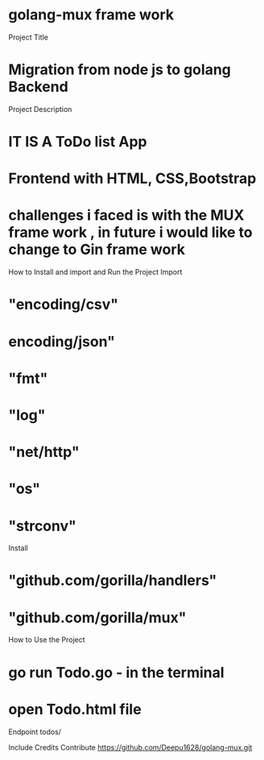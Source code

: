  # golang-mux frame work 
Project Title
 # Migration from node js to golang Backend
 Project Description
 # IT IS A ToDo list App 
 # Frontend with HTML, CSS,Bootstrap 
 #  challenges i faced is with the MUX frame work , in future i would like to change to Gin frame work 

 How to Install and import  and Run the Project
  Import 
 # "encoding/csv"
 # encoding/json"
 # "fmt"
 # "log"
 # "net/http"
 # "os"
 # "strconv"
 Install 
 # "github.com/gorilla/handlers"
 # "github.com/gorilla/mux"
How to Use the Project
 # go run Todo.go - in the terminal 
 # open Todo.html file
Endpoint 
todos/

 Include Credits
 Contribute 
 https://github.com/Deepu1628/golang-mux.git





